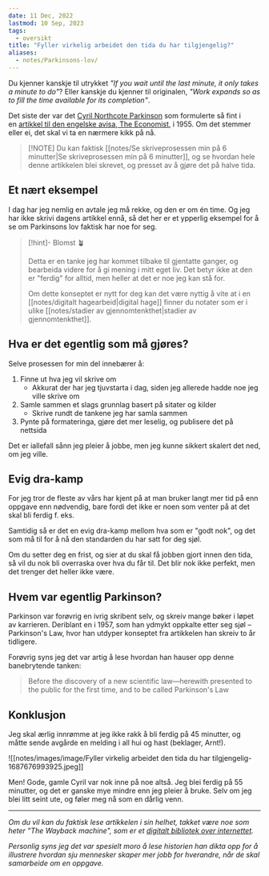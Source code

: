 ```yaml
---
date: 11 Dec, 2022
lastmod: 10 Sep, 2023
tags:
  - oversikt
title: "Fyller virkelig arbeidet den tida du har tilgjengelig?"
aliases:
  - notes/Parkinsons-lov/
---
```

Du kjenner kanskje til utrykket _"If you wait until the last minute, it only takes a minute to do"_? Eller kanskje du kjenner til originalen, _"Work expands so as to fill the time available for its completion"_. 

Det siste der var det [Cyril Northcote Parkinson](https://en.wikipedia.org/wiki/C._Northcote_Parkinson?ref=simen-skriver) som formulerte så fint i en [artikkel til den engelske avisa, The Economist](https://www.economist.com/news/1955/11/19/parkinsons-law?ref=simen-skriver), i 1955. Om det stemmer eller ei, det skal vi ta en nærmere kikk på nå.

> [!NOTE] Du kan faktisk [[notes/Se skriveprosessen min på 6 minutter|Se skriveprosessen min på 6 minutter]], og se hvordan hele denne artikkelen blei skrevet, og presset av å gjøre det på halve tida.

## Et nært eksempel

I dag har jeg nemlig en avtale jeg må rekke, og den er om én time. Og jeg har ikke skrivi dagens artikkel ennå, så det her er et ypperlig eksempel for å se om Parkinsons lov faktisk har noe for seg.

> [!hint]- Blomst 🪴
>
> Detta er en tanke jeg har kommet tilbake til gjentatte ganger, og bearbeida videre for å gi mening i mitt eget liv. Det betyr ikke at den er "ferdig" for alltid, men heller at det er noe jeg kan stå for.
> 
> Om dette konseptet er nytt for deg kan det være nyttig å vite at i en [[notes/digitalt hagearbeid|digital hage]] finner du notater som er i ulike [[notes/stadier av gjennomtenkthet|stadier av gjennomtenkthet]].

## Hva er det egentlig som må gjøres?

Selve prosessen for min del innebærer å:

1.  Finne ut hva jeg vil skrive om
    - Akkurat der har jeg tjuvstarta i dag, siden jeg allerede hadde noe jeg ville skrive om
2.  Samle sammen et slags grunnlag basert på sitater og kilder  
    - Skrive rundt de tankene jeg har samla sammen
3.  Pynte på formateringa, gjøre det mer leselig, og publisere det på nettsida

Det er iallefall sånn jeg pleier å jobbe, men jeg kunne sikkert skalert det ned, om jeg ville.

## Evig dra-kamp

For jeg tror de fleste av vårs har kjent på at man bruker langt mer tid på enn oppgave enn nødvendig, bare fordi det ikke er noen som venter på at det skal bli ferdig f. eks.

Samtidig så er det en evig dra-kamp mellom hva som er "godt nok", og det som må til for å nå den standarden du har satt for deg sjøl.

Om du setter deg en frist, og sier at du skal få jobben gjort innen den tida, så vil du nok bli overraska over hva du får til. Det blir nok ikke perfekt, men det trenger det heller ikke være.

## Hvem var egentlig Parkinson?

Parkinson var forøvrig en ivrig skribent selv, og skreiv mange bøker i løpet av karrieren. Deriblant en i 1957, som han ydmykt oppkalte etter seg sjøl – Parkinson's Law, hvor han utdyper konseptet fra artikkelen han skreiv to år tidligere.

Forøvrig syns jeg det var artig å lese hvordan han hauser opp denne banebrytende tanken:

> Before the discovery of a new scientific law—herewith presented to the public for the first time, and to be called Parkinson's Law

## Konklusjon

Jeg skal ærlig innrømme at jeg ikke rakk å bli ferdig på 45 minutter, og måtte sende avgårde en melding i all hui og hast (beklager, Arnt!).

![[notes/images/image/Fyller virkelig arbeidet den tida du har tilgjengelig-1687676993925.jpeg]]

Men! Gode, gamle Cyril var nok inne på noe altså. Jeg blei ferdig på 55 minutter, og det er ganske mye mindre enn jeg pleier å bruke. Selv om jeg blei litt seint ute, og føler meg nå som en dårlig venn.

---

_Om du vil kan du faktisk lese artikkelen i sin helhet, takket være noe som heter "The Wayback machine", som er et [digitalt bibliotek over internettet](https://archive.org/about/?ref=simen-skriver)._

_Personlig syns jeg det var spesielt moro å lese historien han dikta opp for å illustrere hvordan sju mennesker skaper mer jobb for hverandre, når de skal samarbeide om en oppgave._
